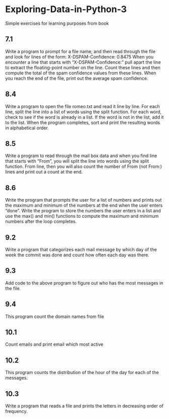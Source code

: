 # Exploring-Data-in-Python-3
Simple exercises for learning purposes from book 
## 7.1
Write a program to prompt for a file name, and then read
through the file and look for lines of the form:
X-DSPAM-Confidence: 0.8475
When you encounter a line that starts with “X-DSPAM-Confidence:”
pull apart the line to extract the floating-point number on the line.
Count these lines and then compute the total of the spam confidence
values from these lines. When you reach the end of the file, print out
the average spam confidence.

## 8.4 
Write a program to open the file romeo.txt and read it line by line. For
each line, split the line into a list of words using the split function. For
each word, check to see if the word is already in a list. If the word is
not in the list, add it to the list. When the program completes, sort
and print the resulting words in alphabetical order.

## 8.5
Write a program to read through the mail box data and
when you find line that starts with “From”, you will split the line into
words using the split function.
From line, then you will also count the number of From (not From:)
lines and print out a count at the end. 

## 8.6 
Write the program that prompts the user for a list of
numbers and prints out the maximum and minimum of the numbers at
the end when the user enters “done”. Write the program to store the
numbers the user enters in a list and use the max() and min() functions to
compute the maximum and minimum numbers after the loop completes.

## 9.2 
Write a program that categorizes each mail message by
which day of the week the commit was done and count how often each day was there. 


## 9.3 
Add code to the above program to figure out who has the
most messages in the file.

## 9.4 
This program count the domain names from file

## 10.1 
Count emails and print email which most active 

## 10.2 
This program counts the distribution of the hour of the day
for each of the messages.

## 10.3
Write a program that reads a file and prints the letters
in decreasing order of frequency.
